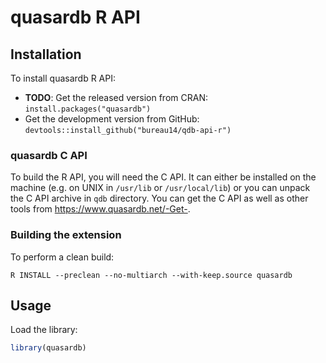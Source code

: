 # quasardb R API

## Installation

To install quasardb R API:

 - **TODO**: Get the released version from CRAN: `install.packages("quasardb")`
 - Get the development version from GitHub: `devtools::install_github("bureau14/qdb-api-r")`

### quasardb C API

To build the R API, you will need the C API. It can either be installed on the machine (e.g. on UNIX in `/usr/lib` or `/usr/local/lib`) or you can unpack the C API archive in `qdb` directory. You can get the C API as well as other tools from https://www.quasardb.net/-Get-.

### Building the extension

To perform a clean build:
```shell
R INSTALL --preclean --no-multiarch --with-keep.source quasardb
```

## Usage

Load the library:

```r
library(quasardb)
```
